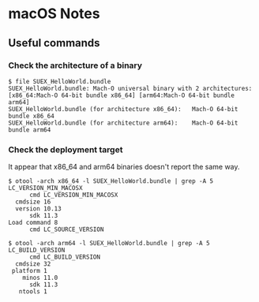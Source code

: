 # macOS Notes

## Useful commands

### Check the architecture of a binary

```
$ file SUEX_HelloWorld.bundle 
SUEX_HelloWorld.bundle: Mach-O universal binary with 2 architectures: [x86_64:Mach-O 64-bit bundle x86_64] [arm64:Mach-O 64-bit bundle arm64]
SUEX_HelloWorld.bundle (for architecture x86_64):	Mach-O 64-bit bundle x86_64
SUEX_HelloWorld.bundle (for architecture arm64):	Mach-O 64-bit bundle arm64
```

### Check the deployment target

It appear that x86_64 and arm64 binaries doesn't report the same way.

```
$ otool -arch x86_64 -l SUEX_HelloWorld.bundle | grep -A 5 LC_VERSION_MIN_MACOSX
      cmd LC_VERSION_MIN_MACOSX
  cmdsize 16
  version 10.13
      sdk 11.3
Load command 8
      cmd LC_SOURCE_VERSION
```

```
$ otool -arch arm64 -l SUEX_HelloWorld.bundle | grep -A 5 LC_BUILD_VERSION
      cmd LC_BUILD_VERSION
  cmdsize 32
 platform 1
    minos 11.0
      sdk 11.3
   ntools 1
```
